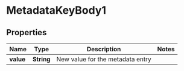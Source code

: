 # MetadataKeyBody1

## Properties
Name | Type | Description | Notes
------------ | ------------- | ------------- | -------------
**value** | **String** | New value for the metadata entry | 
